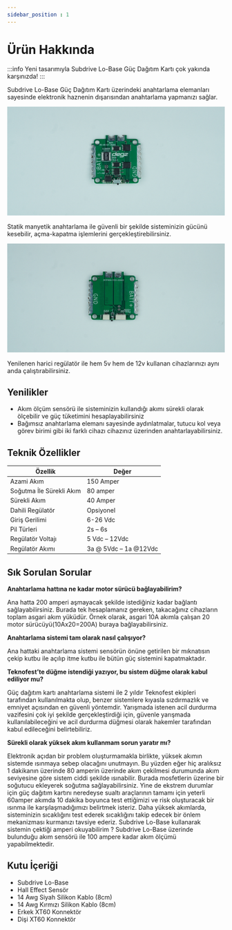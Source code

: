 ```yaml
---
sidebar_position : 1
---
```


# Ürün Hakkında

:::info
Yeni tasarımıyla Subdrive Lo-Base Güç Dağıtım Kartı çok yakında karşınızda!
:::

Subdrive Lo-Base Güç Dağıtım Kartı üzerindeki anahtarlama elemanları sayesinde elektronik haznenin dışarısından anahtarlama yapmanızı sağlar.

![Subdrive Lo-Base](./image/6S-BASE.jpg)

Statik manyetik anahtarlama ile güvenli bir şekilde sisteminizin gücünü kesebilir, açma-kapatma işlemlerini gerçekleştirebilirsiniz.

![Subdrive Lo-Base](./image/6S-BASE-ARKA.jpg)

Yenilenen harici regülatör ile hem 5v hem de 12v kullanan cihazlarınızı aynı anda çalıştırabilirsiniz.

## Yenilikler

- Akım ölçüm sensörü ile sisteminizin kullandığı akımı sürekli olarak ölçebilir ve güç tüketimini hesaplayabilirsiniz
- Bağımsız anahtarlama elemanı sayesinde aydınlatmalar, tutucu kol veya görev birimi gibi  iki farklı cihazı cihazınız üzerinden anahtarlayabilirsiniz.

## Teknik Özellikler

| Özellik                  | Değer                 |
|--------------------------|-----------------------|
| Azami Akım               | 150 Amper             |
| Soğutma İle Sürekli Akım | 80 amper              |
| Sürekli Akım             | 40 Amper              |
| Dahili Regülatör         | Opsiyonel             |
| Giriş Gerilimi           | 6-26 Vdc              |
| Pil Türleri              | 2s – 6s               |
| Regülatör Voltajı        | 5 Vdc – 12Vdc         |
| Regülatör Akımı          | 3a @ 5Vdc – 1a @12Vdc |

## Sık Sorulan Sorular

**Anahtarlama hattına ne kadar motor sürücü bağlayabilirim?**

Ana hatta 200 amperi aşmayacak şekilde istediğiniz kadar bağlantı sağlayabilirsiniz. Burada tek hesaplamanız gereken, takacağınız cihazların toplam asgari akım yüküdür. Örnek olarak, asgari 10A akımla çalışan 20 motor sürücüyü(10Ax20=200A) buraya bağlayabilirsiniz.

**Anahtarlama sistemi tam olarak nasıl çalışıyor?**

Ana hattaki anahtarlama sistemi sensörün önüne getirilen bir mıknatısın çekip kutbu ile açılıp itme kutbu ile bütün güç sistemini kapatmaktadır.

**Teknofest’te düğme istendiği yazıyor, bu sistem düğme olarak kabul ediliyor mu?**

Güç dağıtım kartı anahtarlama sistemi ile 2 yıldır Teknofest ekipleri tarafından kullanılmakta olup, benzer sistemlere kıyasla sızdırmazlık ve emniyet açısından en güvenli yöntemdir. Yarışmada istenen acil durdurma vazifesini çok iyi şekilde gerçekleştirdiği için, güvenle yarışmada kullanılabileceğini ve acil durdurma düğmesi olarak hakemler tarafından kabul edileceğini belirtebiliriz.

**Sürekli olarak yüksek akım kullanmam sorun yaratır mı?**

Elektronik açıdan bir problem oluşturmamakla birlikte, yüksek akımın sistemde ısınmaya sebep olacağını unutmayın. Bu yüzden eğer hiç aralıksız 1 dakikanın üzerinde 80 amperin üzerinde akım çekilmesi durumunda akım seviyesine göre sistem ciddi şekilde ısınabilir. Burada mosfetlerin üzerine bir soğutucu ekleyerek soğutma sağlayabilirsiniz. Yine de ekstrem durumlar için  güç dağıtım kartını neredeyse sualtı araçlarının tamamı için yeterli 60amper akımda 10 dakika boyunca test ettiğimizi ve risk oluşturacak bir ısınma ile karşılaşmadığımızı belirtmek isteriz. Daha yüksek akımlarda, sisteminizin sıcaklığını test ederek sıcaklığını takip edecek bir önlem mekanizması kurmanızı tavsiye ederiz.
Subdrive Lo-Base kullanarak sistemin çektiği amperi okuyabilirim ?
Subdrive Lo-Base üzerinde bulunduğu akım sensörü ile 100 ampere kadar akım ölçümü yapabilmektedir.

## Kutu İçeriği

- Subdrive Lo-Base
- Hall Effect Sensör
- 14 Awg Siyah Silikon Kablo (8cm)
- 14 Awg Kırmızı Silikon Kablo (8cm)
- Erkek XT60 Konnektör
- Dişi XT60 Konnektör
